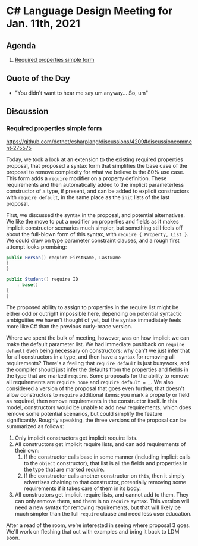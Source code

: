 # C# Language Design Meeting for Jan. 11th, 2021

## Agenda

1. [Required properties simple form](#required-properties-simple-form)

## Quote of the Day

- "You didn't want to hear me say um anyway... So, um"

## Discussion

### Required properties simple form

https://github.com/dotnet/csharplang/discussions/4209#discussioncomment-275575

Today, we took a look at an extension to the existing required properties proposal, that proposed a syntax form
that simplifies the base case of the proposal to remove complexity for what we believe is the 80% use case. This
form adds a `require` modifier on a property definition. These requirements and then automatically added to the
implicit parameterless constructor of a type, if present, and can be added to explicit constructors with
`require default`, in the same place as the `init` lists of the last proposal.

First, we discussed the syntax in the proposal, and potential alternatives. We like the move to put a modifier
on properties and fields as it makes implicit constructor scenarios much simpler, but something still feels off
about the full-blown form of this syntax, with `require { Property, List }`. We could draw on type parameter
constraint clauses, and a rough first attempt looks promising:

```cs
public Person() require FirstName, LastName
{
}

public Student() require ID
    : base()
{
}
```

The proposed ability to assign to properties in the require list might be either odd or outright impossible here,
depending on potential syntactic ambiguities we haven't thought of yet, but the syntax immediately feels more
like C# than the previous curly-brace version.

Where we spent the bulk of meeting, however, was on how implicit we can make the default parameter list. We
had immediate pushback on `require default` even being necessary on constructors: why can't we just infer that
for all constructors in a type, and then have a syntax for removing all requirements? There's a feeling that
`require default` is just busywork, and the compiler should just infer the defaults from the properties and
fields in the type that are marked `require`. Some proposals for the ability to remove all requirements are
`require none` and `require default = _`. We also considered a version of the proposal that goes even further,
that doesn't allow constructors to `require` additional items: you mark a property or field as required, then
remove requirements in the constructor itself. In this model, constructors would be unable to add new requirements,
which does remove some potential scenarios, but could simplify the feature significantly. Roughly speaking, the
three versions of the proposal can be summarized as follows:

1. Only implicit constructors get implicit require lists.
2. All constructors get implicit require lists, and can add requirements of their own:
    1. If the constructor calls base in some manner (including implicit calls to the `object` constructor), that
    list is all the fields and properties in the type that are marked require.
    2. If the constructor calls another constructor on `this`, then it simply advertises chaining to that
    constructor, potentially removing some requirements if it takes care of them in its body.
3. All constructors get implicit require lists, and cannot add to them. They can only remove them, and there
is no `require` syntax. This version will need a new syntax for removing requirements, but that will likely
be much simpler than the full `require` clause and need less user education.

After a read of the room, we're interested in seeing where proposal 3 goes. We'll work on fleshing that out
with examples and bring it back to LDM soon.
